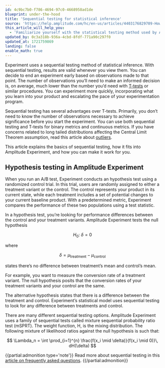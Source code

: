```yaml
---
id: 4c9bc7b0-f786-4694-97c0-4668958ad1de
blueprint: under-the-hood
title: 'Sequential testing for statistical inference'
source: 'https://help.amplitude.com/hc/en-us/articles/4403176829709-How-Amplitude-Experiment-uses-sequential-testing-for-statistical-inference'
this_article_will_help_you:
  - 'Familiarize yourself with the statistical testing method used by Amplitude Experiment'
updated_by: 0c3a318b-936a-4cbd-8fdf-771a90c297f0
updated_at: 1721759869
landing: false
enable_math: true
---
```

Experiment uses a sequential testing method of statistical inference. With sequential testing, results are valid whenever you view them. You can decide to end an experiment early based on observations made to that point. The number of observations you’ll need to make an informed decision is, on average, much lower than the number you’d need with [T-tests](/docs/feature-experiment/experiment-theory/analyze-with-t-test) or similar procedures. You can experiment more quickly, incorporating what you learn into your product and escalating the pace of your experimentation program.

Sequential testing has several advantages over T-tests. Primarily, you don’t need to know the number of observations necessary to achieve significance before you start the experiment. You can use both sequential testing and T-tests for binary metrics and continuous metrics. If you have concerns related to long tailed distributions affecting the Central Limit Theorem assumption, read this article about [outliers](/docs/feature-experiment/advanced-techniques/find-and-resolve-outliers-in-your-data). 

This article explains the basics of sequential testing, how it fits into Amplitude Experiment, and how you can make it work for you.

## Hypothesis testing in Amplitude Experiment

When you run an A/B test, Experiment conducts an hypothesis test using a randomized control trial. In this trial, users are randomly assigned to either a treatment variant or the control. The control represents your product in its current state, while each treatment includes a set of potential changes to your current baseline product. With a predetermined metric, Experiment compares the performance of these two populations using a test statistic. 

In a hypothesis test, you’re looking for performance differences between the control and your treatment variants. Amplitude Experiment tests the null hypothesis 

$$
H_0:\ \delta = 0
$$

where 

$$
\delta = \mu_{\text{treatment}} - \mu_{\text{control}}
$$

states there’s no difference between treatment’s mean and control’s mean.

For example, you want to measure the conversion rate of a treatment variant. The null hypothesis posits that the conversion rates of your treatment variants and your control are the same.

The alternative hypothesis states that there is a difference between the treatment and control. Experiment’s statistical model uses sequential testing to look for any difference between treatments and control.

There are many different sequential testing options. Amplitude Experiment uses a family of sequential tests called mixture sequential probability ratio test (mSPRT). The weight function, H, is the mixing distribution. The following mixture of likelihood ratios against the null hypothesis is such that:

$$
 \Lambda_n = \int \prod_{i=1}^{n} \frac{f(x_i \mid \delta)}{f(x_i \mid 0)}\, dH(\delta)
$$

{{partial:admonition type='note'}}
 Read more about sequential testing in this [article on frequently asked questions](/docs/faq/sequential-testing).
{{/partial:admonition}}

